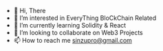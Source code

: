- 👋 Hi, There
- 👀 I’m interested in EveryThing BloCkChain Related
- 🌱 I’m currently learning Solidity & React
- 💞️ I’m looking to collaborate on Web3 Projects 
- 📫 How to reach me sinzupro@gmail.com

<!---
Sinzupro/Sinzupro is a ✨ special ✨ repository because its `README.md` (this file) appears on your GitHub profile.
You can click the Preview link to take a look at your changes.
--->
